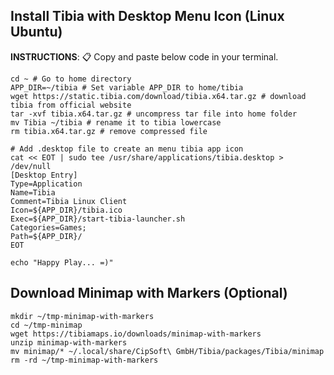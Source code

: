 ## Install Tibia with Desktop Menu Icon (Linux Ubuntu)

**INSTRUCTIONS**: 📋 Copy and paste below code in your terminal. 

````shell
cd ~ # Go to home directory
APP_DIR=~/tibia # Set variable APP_DIR to home/tibia
wget https://static.tibia.com/download/tibia.x64.tar.gz # download tibia from official website
tar -xvf tibia.x64.tar.gz # uncompress tar file into home folder
mv Tibia ~/tibia # rename it to tibia lowercase
rm tibia.x64.tar.gz # remove compressed file

# Add .desktop file to create an menu tibia app icon
cat << EOT | sudo tee /usr/share/applications/tibia.desktop > /dev/null 
[Desktop Entry]
Type=Application
Name=Tibia
Comment=Tibia Linux Client
Icon=${APP_DIR}/tibia.ico
Exec=${APP_DIR}/start-tibia-launcher.sh
Categories=Games;
Path=${APP_DIR}/
EOT

echo "Happy Play... =)"
````

## Download Minimap with Markers (Optional)
````shell
mkdir ~/tmp-minimap-with-markers
cd ~/tmp-minimap
wget https://tibiamaps.io/downloads/minimap-with-markers
unzip minimap-with-markers
mv minimap/* ~/.local/share/CipSoft\ GmbH/Tibia/packages/Tibia/minimap
rm -rd ~/tmp-minimap-with-markers
````
